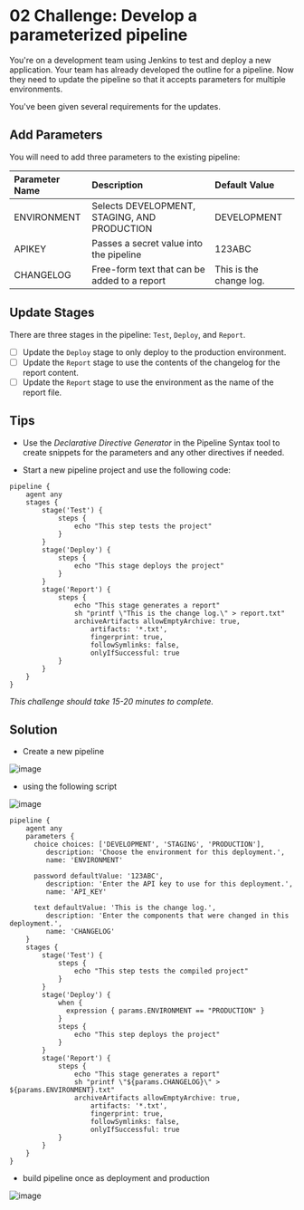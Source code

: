 # 02 Challenge: Develop a parameterized pipeline

You're on a development team using Jenkins to test and deploy a new application. Your team has already developed the outline for a pipeline. Now they need to update the pipeline so that it accepts parameters for multiple environments. 

You've been given several requirements for  the updates.

## Add Parameters
You will need to add three parameters to the existing pipeline:

|Parameter Name|Description|Default Value|
|:--|:--|:--|
|ENVIRONMENT|Selects DEVELOPMENT, STAGING, AND PRODUCTION|DEVELOPMENT|
|APIKEY|Passes a secret value into the pipeline|123ABC|
|CHANGELOG|Free-form text that can be added to a report|This is the change log.|

## Update Stages

There are three stages in the pipeline: `Test`, `Deploy`, and `Report`.

- [ ] Update the `Deploy` stage to only deploy to the production environment.
- [ ] Update the `Report` stage to use the contents of the changelog for the report content.
- [ ] Update the `Report` stage to use the environment as the name of the report file. 

## Tips
- Use the *Declarative Directive Generator* in the Pipeline Syntax tool to create snippets for the parameters and any other directives if needed.

- Start a new pipeline project and use the following code:
```Jenkinsfile
pipeline {
    agent any
    stages {
        stage('Test') {
            steps {
                echo "This step tests the project"
            }
        }
        stage('Deploy') {
            steps {
                echo "This stage deploys the project"
            }
        }
        stage('Report') {
            steps {
                echo "This stage generates a report"
                sh "printf \"This is the change log.\" > report.txt"
                archiveArtifacts allowEmptyArchive: true, 
                    artifacts: '*.txt', 
                    fingerprint: true, 
                    followSymlinks: false, 
                    onlyIfSuccessful: true
            }
        }
    }
}
```

_This challenge should take 15-20 minutes to complete._

## Solution

- Create a new pipeline 

![image](https://user-images.githubusercontent.com/58703269/227743797-68b3f5d0-e960-455a-841c-7b5796bc8531.png)

- using the following script 

![image](https://user-images.githubusercontent.com/58703269/227743855-6f32617e-5c58-4035-a53f-9e5761367daf.png)

```Jenkinsfile
pipeline {
    agent any
    parameters {
      choice choices: ['DEVELOPMENT', 'STAGING', 'PRODUCTION'], 
         description: 'Choose the environment for this deployment.', 
         name: 'ENVIRONMENT'
      
      password defaultValue: '123ABC', 
         description: 'Enter the API key to use for this deployment.', 
         name: 'API_KEY'
      
      text defaultValue: 'This is the change log.', 
         description: 'Enter the components that were changed in this deployment.', 
         name: 'CHANGELOG'
    }    
    stages {
        stage('Test') {
            steps {
                echo "This step tests the compiled project"
            }
        }
        stage('Deploy') {
            when {
              expression { params.ENVIRONMENT == "PRODUCTION" }
            }            
            steps {
                echo "This step deploys the project"
            }
        }        
        stage('Report') {
            steps {
                echo "This stage generates a report"
                sh "printf \"${params.CHANGELOG}\" > ${params.ENVIRONMENT}.txt"
                archiveArtifacts allowEmptyArchive: true, 
                    artifacts: '*.txt', 
                    fingerprint: true, 
                    followSymlinks: false, 
                    onlyIfSuccessful: true
            }
        }
    }
}
```

- build pipeline once as deployment and  production

![image](https://user-images.githubusercontent.com/58703269/227743953-6f292571-b454-4f5a-baad-5d1d86e80413.png)

